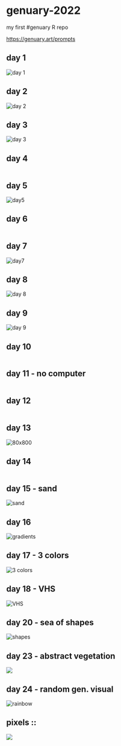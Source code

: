 # genuary-2022
my first #genuary R repo

https://genuary.art/prompts 


## day 1
![day 1](plots/day1.png)

## day 2
![day 2](plots/day2.png)

## day 3
![day 3](plots/day3.png)

## day 4
![]()

## day 5
![day5](plots/day5.png)

## day 6 
![]()

## day 7 
![day7](plots/day7.png)


## day 8
![day 8](plots/day8.png)

## day 9
![day 9](plots/day9.png)

## day 10 
![]()

## day 11 - no computer
![]()

## day 12 
![]()

## day 13
![80x800]()

## day 14
![]()

## day 15 - sand
![sand](plots/day15.png)

## day 16 
![gradients](plots/day16.png)

## day 17 - 3 colors
![3 colors](plots/day17.png)

## day 18 - VHS
![VHS](plots/day18.png)

## day 20 - sea of shapes
![shapes](plots/day20.png)

## day 23 - abstract vegetation
![](plots/day23.png)

## day 24 - random gen. visual
![rainbow](plots/day24.png)

## pixels :: 
![](plots/pixels.png)













